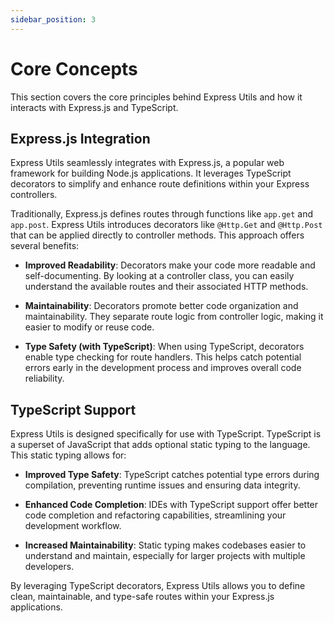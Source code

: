 ```yaml
---
sidebar_position: 3
---
```


# Core Concepts

This section covers the core principles behind Express Utils and how it interacts with Express.js and TypeScript.

## Express.js Integration
Express Utils seamlessly integrates with Express.js, a popular web framework for building Node.js applications. It leverages TypeScript decorators to simplify and enhance route definitions within your Express controllers. 

Traditionally, Express.js defines routes through functions like `app.get` and `app.post`. Express Utils introduces decorators like `@Http.Get` and `@Http.Post` that can be applied directly to controller methods. This approach offers several benefits:

- **Improved Readability**: Decorators make your code more readable and self-documenting. By looking at a controller class, you can easily understand the available routes and their associated HTTP methods.

- **Maintainability**: Decorators promote better code organization and maintainability. They separate route logic from controller logic, making it easier to modify or reuse code.

- **Type Safety (with TypeScript)**: When using TypeScript, decorators enable type checking for route handlers. This helps catch potential errors early in the development process and improves overall code reliability.


## TypeScript Support
Express Utils is designed specifically for use with TypeScript. TypeScript is a superset of JavaScript that adds optional static typing to the language. This static typing allows for:

- **Improved Type Safety**: TypeScript catches potential type errors during compilation, preventing runtime issues and ensuring data integrity.

- **Enhanced Code Completion**: IDEs with TypeScript support offer better code completion and refactoring capabilities, streamlining your development workflow.

- **Increased Maintainability**: Static typing makes codebases easier to understand and maintain, especially for larger projects with multiple developers.

By leveraging TypeScript decorators, Express Utils allows you to define clean, maintainable, and type-safe routes within your Express.js applications.